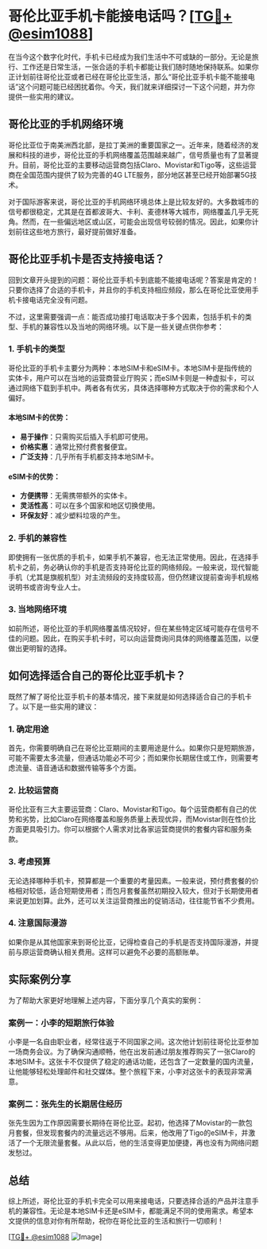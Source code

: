 # 哥伦比亚手机卡能接电话吗？[[TG💪+ @esim1088](https://t.me/s/esim1088)]

在当今这个数字化时代，手机卡已经成为我们生活中不可或缺的一部分。无论是旅行、工作还是日常生活，一张合适的手机卡都能让我们随时随地保持联系。如果你正计划前往哥伦比亚或者已经在哥伦比亚生活，那么“哥伦比亚手机卡能不能接电话”这个问题可能已经困扰着你。今天，我们就来详细探讨一下这个问题，并为你提供一些实用的建议。

## 哥伦比亚的手机网络环境

哥伦比亚位于南美洲西北部，是拉丁美洲的重要国家之一。近年来，随着经济的发展和科技的进步，哥伦比亚的手机网络覆盖范围越来越广，信号质量也有了显著提升。目前，哥伦比亚的主要移动运营商包括Claro、Movistar和Tigo等，这些运营商在全国范围内提供了较为完善的4G LTE服务，部分地区甚至已经开始部署5G技术。

对于国际游客来说，哥伦比亚的手机网络环境总体上是比较友好的。大多数城市的信号都很稳定，尤其是在首都波哥大、卡利、麦德林等大城市，网络覆盖几乎无死角。然而，在一些偏远地区或山区，可能会出现信号较弱的情况。因此，如果你计划前往这些地方旅行，最好提前做好准备。

## 哥伦比亚手机卡是否支持接电话？

回到文章开头提到的问题：哥伦比亚手机卡到底能不能接电话呢？答案是肯定的！只要你选择了合适的手机卡，并且你的手机支持相应频段，那么在哥伦比亚使用手机卡接电话完全没有问题。

不过，这里需要强调一点：能否成功接打电话取决于多个因素，包括手机卡的类型、手机的兼容性以及当地的网络环境。以下是一些关键点供你参考：

### 1. 手机卡的类型

哥伦比亚的手机卡主要分为两种：本地SIM卡和eSIM卡。本地SIM卡是指传统的实体卡，用户可以在当地的运营商营业厅购买；而eSIM卡则是一种虚拟卡，可以通过网络下载到手机中。两者各有优劣，具体选择哪种方式取决于你的需求和个人偏好。

#### 本地SIM卡的优势：
- **易于操作**：只需购买后插入手机即可使用。
- **价格实惠**：通常比预付费套餐便宜。
- **广泛支持**：几乎所有手机都支持本地SIM卡。

#### eSIM卡的优势：
- **方便携带**：无需携带额外的实体卡。
- **灵活性高**：可以在多个国家和地区切换使用。
- **环保友好**：减少塑料垃圾的产生。

### 2. 手机的兼容性

即使拥有一张优质的手机卡，如果手机不兼容，也无法正常使用。因此，在选择手机卡之前，务必确认你的手机是否支持哥伦比亚的网络频段。一般来说，现代智能手机（尤其是旗舰机型）对主流频段的支持度较高，但仍然建议提前查询手机规格说明书或咨询专业人士。

### 3. 当地网络环境

如前所述，哥伦比亚的手机网络覆盖情况较好，但在某些特定区域可能存在信号不佳的问题。因此，在购买手机卡时，可以向运营商询问具体的网络覆盖范围，以便做出更明智的选择。

## 如何选择适合自己的哥伦比亚手机卡？

既然了解了哥伦比亚手机卡的基本情况，接下来就是如何选择适合自己的手机卡了。以下是一些实用的建议：

### 1. 确定用途

首先，你需要明确自己在哥伦比亚期间的主要用途是什么。如果你只是短期旅游，可能不需要太多流量，但通话功能必不可少；而如果你长期居住或工作，则需要考虑流量、语音通话和数据传输等多个方面。

### 2. 比较运营商

哥伦比亚有三大主要运营商：Claro、Movistar和Tigo。每个运营商都有自己的优势和劣势，比如Claro在网络覆盖和服务质量上表现优异，而Movistar则在性价比方面更具吸引力。你可以根据个人需求对比各家运营商提供的套餐内容和服务条款。

### 3. 考虑预算

无论选择哪种手机卡，预算都是一个重要的考量因素。一般来说，预付费套餐的价格相对较低，适合短期使用者；而包月套餐虽然初期投入较大，但对于长期使用者来说更加划算。此外，还可以关注运营商推出的促销活动，往往能节省不少费用。

### 4. 注意国际漫游

如果你是从其他国家来到哥伦比亚，记得检查自己的手机是否支持国际漫游，并提前与原运营商确认相关费用。这样可以避免不必要的高额账单。

## 实际案例分享

为了帮助大家更好地理解上述内容，下面分享几个真实的案例：

### 案例一：小李的短期旅行体验

小李是一名自由职业者，经常往返于不同国家之间。这次他计划前往哥伦比亚参加一场商务会议。为了确保沟通顺畅，他在出发前通过朋友推荐购买了一张Claro的本地SIM卡。这张卡不仅提供了稳定的通话功能，还包含了一定数量的国内流量，让他能够轻松处理邮件和社交媒体。整个旅程下来，小李对这张卡的表现非常满意。

### 案例二：张先生的长期居住经历

张先生因为工作原因需要长期待在哥伦比亚。起初，他选择了Movistar的一款包月套餐，但发现套餐内的流量远远不够用。后来，他改用了Tigo的eSIM卡，并激活了一个无限流量套餐。从此以后，他的生活变得更加便捷，再也没有为网络问题发愁过。

## 总结

综上所述，哥伦比亚的手机卡完全可以用来接电话，只要选择合适的产品并注意手机的兼容性。无论是本地SIM卡还是eSIM卡，都能满足不同的使用需求。希望本文提供的信息对你有所帮助，祝你在哥伦比亚的生活和旅行一切顺利！

[[TG💪+ @esim1088](https://t.me/s/esim1088) ![Image](https://i.postimg.cc/4NQfJmqS/Snipaste-2025-05-13-00-14-12.png)]